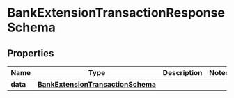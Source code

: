 

# BankExtensionTransactionResponseSchema


## Properties

| Name | Type | Description | Notes |
|------------ | ------------- | ------------- | -------------|
|**data** | [**BankExtensionTransactionSchema**](BankExtensionTransactionSchema.md) |  |  |



